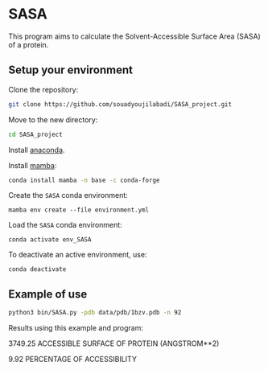 # SASA 
This program aims to calculate the Solvent-Accessible Surface Area (SASA) of a protein.

## Setup your environment 

Clone the repository: 

```bash
git clone https://github.com/souadyoujilabadi/SASA_project.git
```

Move to the new directory:

```bash
cd SASA_project
```

Install [anaconda](https://www.anaconda.com/products/distribution).

Install [mamba](https://github.com/mamba-org/mamba):

```bash
conda install mamba -n base -c conda-forge
```

Create the `SASA` conda environment: 

```
mamba env create --file environment.yml
```

Load the `SASA` conda environment:

```
conda activate env_SASA
```

To deactivate an active environment, use:

```
conda deactivate 
```

## Example of use

```bash
python3 bin/SASA.py -pdb data/pdb/1bzv.pdb -n 92
```

Results using this example and program: 

3749.25 ACCESSIBLE SURFACE OF PROTEIN (ANGSTROM**2)

9.92 PERCENTAGE OF ACCESSIBILITY